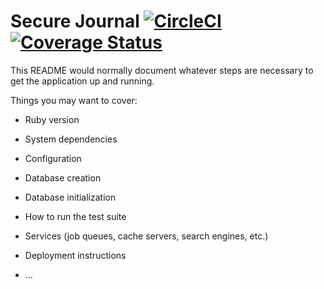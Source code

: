# Secure Journal [![CircleCI](https://circleci.com/gh/nigh7m4r3/secure_journal.svg?style=svg)](https://circleci.com/gh/nigh7m4r3/secure_journal) [![Coverage Status](https://coveralls.io/repos/github/nigh7m4r3/secure_journal/badge.svg?branch=master)](https://coveralls.io/github/nigh7m4r3/secure_journal?branch=master)

This README would normally document whatever steps are necessary to get the
application up and running.

Things you may want to cover:

* Ruby version

* System dependencies

* Configuration

* Database creation

* Database initialization

* How to run the test suite

* Services (job queues, cache servers, search engines, etc.)

* Deployment instructions

* ...

